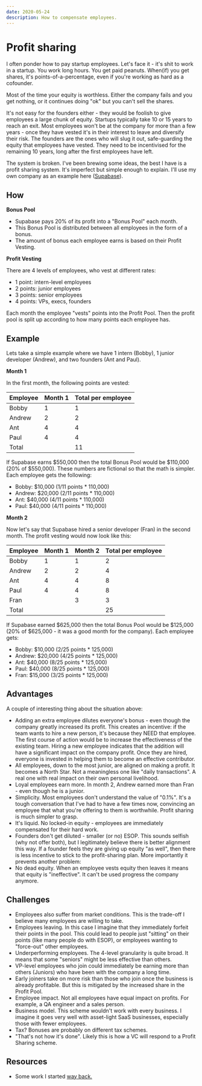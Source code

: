 ```yaml
---
date: 2020-05-24
description: How to compensate employees.
---
```


# Profit sharing

I often ponder how to pay startup employees. Let's face it - it's shit to work in a startup. You work long hours. You get paid peanuts. When(if) you get shares, it's points-of-a-percentage, even if you're working as hard as a cofounder. 

Most of the time your equity is worthless. Either the company fails and you get nothing, or it continues doing "ok" but you can't sell the shares.

It's not easy for the founders either - they would be foolish to give employees a large chunk of equity. Startups typically take 10 or 15 years to reach an exit. Most employees won't be at the company for more than a few years - once they have vested it's in their interest to leave and diversify their risk. The founders are the ones who will slug it out, safe-guarding the equity that employees have vested. They need to be incentivised for the remaining 10 years, long after the first employees have left.

The system is broken. I've been brewing some ideas, the best I have is a profit sharing system. It's imperfect but simple enough to explain. I'll use my own company as an example here ([Supabase](https://supabase.io)).

## How

**Bonus Pool**

- Supabase pays 20% of its profit into a "Bonus Pool" each month.
- This Bonus Pool is distributed between all employees in the form of a bonus.
- The amount of bonus each employee earns is based on their Profit Vesting.

**Profit Vesting**

There are 4 levels of employees, who vest at different rates:

- 1 point: intern-level employees
- 2 points: junior employees
- 3 points: senior employees
- 4 points: VPs, execs, founders

Each month the employee "vests" points into the Profit Pool. Then the profit pool is split up according to how many points each employee has.

## Example

Lets take a simple example where we have 1 intern (Bobby), 1 junior developer (Andrew), and two founders (Ant and Paul).

**Month 1**

In the first month, the following points are vested:

| Employee | Month 1 | Total per employee |
|----------|---------|--------------------|
| Bobby    | 1       | 1                  |
| Andrew   | 2       | 2                  |
| Ant      | 4       | 4                  |
| Paul     | 4       | 4                  |
| Total    |         | 11                 |

If Supabase earns $550,000 then the total Bonus Pool would be $110,000 (20% of $550,000). These numbers are fictional so that the math is simpler. Each employee gets the following:

- Bobby: $10,000 (1/11 points * 110,000)
- Andrew: $20,000 (2/11 points * 110,000)
- Ant: $40,000 (4/11 points * 110,000)
- Paul: $40,000 (4/11 points * 110,000)

**Month 2**

Now let's say that Supabase hired a senior developer (Fran) in the second month. The profit vesting would now look like this:

| Employee | Month 1 | Month 2 | Total per employee |
|----------|---------|---------|--------------------|
| Bobby    | 1       | 1       | 2                  |
| Andrew   | 2       | 2       | 4                  |
| Ant      | 4       | 4       | 8                  |
| Paul     | 4       | 4       | 8                  |
| Fran     |         | 3       | 3                  |
| Total    |         |         | 25                 |


If Supabase earned $625,000 then the total Bonus Pool would be $125,000 (20% of $625,000 - it was a good month for the company). Each employee gets:

- Bobby: $10,000 (2/25 points * 125,000)
- Andrew: $20,000 (4/25 points * 125,000)
- Ant: $40,000 (8/25 points * 125,000)
- Paul: $40,000 (8/25 points * 125,000)
- Fran: $15,000 (3/25 points * 125,000)

## Advantages

A couple of interesting thing about the situation above:

- Adding an extra employee dilutes everyone's bonus - even though the company greatly increased its profit. This creates an incentive: if the team wants to hire a new person, it's because they NEED that employee. The first course of action would be to increase the effectiveness of the existing team. Hiring a new employee indicates that the addition will have a significant impact on the company profit. Once they are hired, everyone is invested in helping them to become an effective contributor. 
- All employees, down to the most junior, are aligned on making a profit. It becomes a North Star. Not a meaningless one like "daily transactions". A real one with real impact on their own personal livelihood.
- Loyal employees earn more. In month 2, Andrew earned more than Fran - even though he is a junior. 
- Simplicity. Most employees don't understand the value of "0.1%". It's a tough conversation that I've had to have a few times now, convincing an employee that what you're offering to them is worthwhile. Profit sharing is much simpler to grasp.
- It's liquid. No locked-in equity - employees are immediately compensated for their hard work.
- Founders don't get diluted - smaller (or no) ESOP. This sounds selfish (why not offer both), but I legitimately believe there is better alignment this way. If a founder feels they are giving up equity "as well", then there is less incentive to stick to the profit-sharing plan. More importantly it prevents another problem:
- No dead equity. When an employee vests equity then leaves it means that equity is "ineffective". It can't be used progress the company anymore.

## Challenges

- Employees also suffer from market conditions. This is the trade-off I believe many employees are willing to take.
- Employees leaving. In this case I imagine that they immediately forfeit their points in the pool. This could lead to people just "sitting" on their points (like many people do with ESOP), or employees wanting to "force-out" other employees.
- Underperforming employees. The 4-level granularity is quite broad. It means that some "seniors" might be less effective than others.
- VP-level employees who join could immediately be earning more than others (Juniors) who have been with the company a long time.
- Early joiners take on more risk than those who join once the business is already profitable. But this is mitigated by the increased share in the Profit Pool.
- Employee impact. Not all employees have equal impact on profits. For example, a QA engineer and a sales person.
- Business model. This scheme wouldn't work with every business. I imagine it goes very well with asset-light SaaS businesses, especially those with fewer employees.
- Tax? Bonuses are probably on different tax schemes.
- "That's not how it's done". Likely this is how a VC will respond to a Profit Sharing scheme.


## Resources

- Some work I started [way back.](https://web.archive.org/web/20171113221424/http://madebykade.com/manifesto/retirement-fund/)